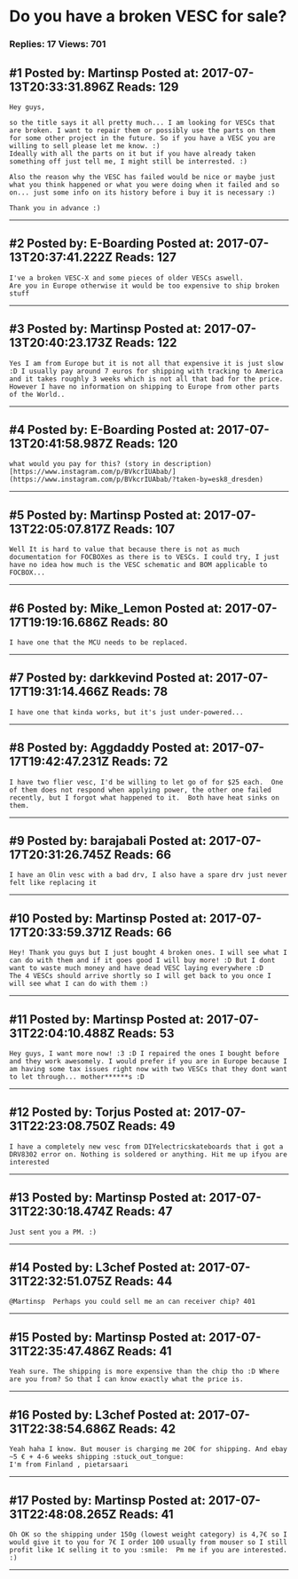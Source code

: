 # Do you have a broken VESC for sale?

### Replies: 17 Views: 701

## \#1 Posted by: Martinsp Posted at: 2017-07-13T20:33:31.896Z Reads: 129

```
Hey guys, 

so the title says it all pretty much... I am looking for VESCs that are broken. I want to repair them or possibly use the parts on them for some other project in the future. So if you have a VESC you are willing to sell please let me know. :) 
Ideally with all the parts on it but if you have already taken something off just tell me, I might still be interrested. :) 

Also the reason why the VESC has failed would be nice or maybe just what you think happened or what you were doing when it failed and so on... just some info on its history before i buy it is necessary :) 

Thank you in advance :)
```

---
## \#2 Posted by: E-Boarding Posted at: 2017-07-13T20:37:41.222Z Reads: 127

```
I've a broken VESC-X and some pieces of older VESCs aswell.
Are you in Europe otherwise it would be too expensive to ship broken stuff
```

---
## \#3 Posted by: Martinsp Posted at: 2017-07-13T20:40:23.173Z Reads: 122

```
Yes I am from Europe but it is not all that expensive it is just slow :D I usually pay around 7 euros for shipping with tracking to America and it takes roughly 3 weeks which is not all that bad for the price. However I have no information on shipping to Europe from other parts of the World..
```

---
## \#4 Posted by: E-Boarding Posted at: 2017-07-13T20:41:58.987Z Reads: 120

```
what would you pay for this? (story in description)
[https://www.instagram.com/p/BVkcrIUAbab/](https://www.instagram.com/p/BVkcrIUAbab/?taken-by=esk8_dresden)
```

---
## \#5 Posted by: Martinsp Posted at: 2017-07-13T22:05:07.817Z Reads: 107

```
Well It is hard to value that because there is not as much documentation for FOCBOXes as there is to VESCs. I could try, I just have no idea how much is the VESC schematic and BOM applicable to FOCBOX...
```

---
## \#6 Posted by: Mike_Lemon Posted at: 2017-07-17T19:19:16.686Z Reads: 80

```
I have one that the MCU needs to be replaced.
```

---
## \#7 Posted by: darkkevind Posted at: 2017-07-17T19:31:14.466Z Reads: 78

```
I have one that kinda works, but it's just under-powered...
```

---
## \#8 Posted by: Aggdaddy Posted at: 2017-07-17T19:42:47.231Z Reads: 72

```
I have two flier vesc, I'd be willing to let go of for $25 each.  One of them does not respond when applying power, the other one failed recently, but I forgot what happened to it.  Both have heat sinks on them.
```

---
## \#9 Posted by: barajabali Posted at: 2017-07-17T20:31:26.745Z Reads: 66

```
I have an Olin vesc with a bad drv, I also have a spare drv just never felt like replacing it
```

---
## \#10 Posted by: Martinsp Posted at: 2017-07-17T20:33:59.371Z Reads: 66

```
Hey! Thank you guys but I just bought 4 broken ones. I will see what I can do with them and if it goes good I will buy more! :D But I dont want to waste much money and have dead VESC laying everywhere :D 
The 4 VESCs should arrive shortly so I will get back to you once I will see what I can do with them :)
```

---
## \#11 Posted by: Martinsp Posted at: 2017-07-31T22:04:10.488Z Reads: 53

```
Hey guys, I want more now! :3 :D I repaired the ones I bought before and they work awesomely. I would prefer if you are in Europe because I am having some tax issues right now with two VESCs that they dont want to let through... mother******s :D
```

---
## \#12 Posted by: Torjus Posted at: 2017-07-31T22:23:08.750Z Reads: 49

```
I have a completely new vesc from DIYelectricskateboards that i got a DRV8302 error on. Nothing is soldered or anything. Hit me up ifyou are interested
```

---
## \#13 Posted by: Martinsp Posted at: 2017-07-31T22:30:18.474Z Reads: 47

```
Just sent you a PM. :)
```

---
## \#14 Posted by: L3chef Posted at: 2017-07-31T22:32:51.075Z Reads: 44

```
@Martinsp  Perhaps you could sell me an can receiver chip? 401
```

---
## \#15 Posted by: Martinsp Posted at: 2017-07-31T22:35:47.486Z Reads: 41

```
Yeah sure. The shipping is more expensive than the chip tho :D Where are you from? So that I can know exactly what the price is.
```

---
## \#16 Posted by: L3chef Posted at: 2017-07-31T22:38:54.686Z Reads: 42

```
Yeah haha I know. But mouser is charging me 20€ for shipping. And ebay ~5 € + 4-6 weeks shipping :stuck_out_tongue:
I'm from Finland , pietarsaari
```

---
## \#17 Posted by: Martinsp Posted at: 2017-07-31T22:48:08.265Z Reads: 41

```
Oh OK so the shipping under 150g (lowest weight category) is 4,7€ so I would give it to you for 7€ I order 100 usually from mouser so I still profit like 1€ selling it to you :smile:  Pm me if you are interested. :)
```

---
